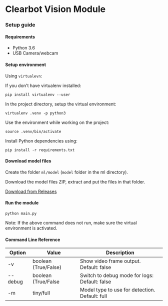 # Clearbot Vision Module

### Setup guide

#### Requirements
- Python 3.6
- USB Camera/webcam

#### Setup environment
Using `virtualevn`:

If you don't have virtualenv installed:

```shell
pip install virtualenv --user
```

In the project directory, setup the virtual environment:

```shell
virtualenv .venv -p python3
```

Use the environment while working on the project:
```shell
source .venv/bin/activate
```

Install Python dependencies using:
```shell
pip install -r requirements.txt
```

#### Download model files

Create the  folder `ml/model` (`model` folder in the ml directory).

Download the model files ZIP, extract and put the files in that folder.

[Download from Releases](https://github.com/clearbothk/clearbotvision/releases/download/v0.1/model.zip)

#### Run the module

```shell
python main.py
```

Note: If the above command does not run, make sure the virtual environment is activated.

#### Command Line Reference

|Option   	|Value   	|Description   	|
|---	|---	|---	|
|-v   	|boolean (True/False)   	|Show video frame output. Default: false   	|
|--debug   	|boolean (True/False   	|Switch to debug mode for logs: Default: false   	|
|-m   	|tiny/full   	|Model type to use for detection. Default: full   	|